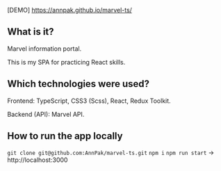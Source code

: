 [DEMO] https://annpak.github.io/marvel-ts/

## What is it?

Marvel information portal.

This is my SPA for practicing React skills.

## Which technologies were used?

Frontend: TypeScript, CSS3 (Scss), React, Redux Toolkit.

Backend (API): Marvel API.

## How to run the app locally
`git clone git@github.com:AnnPak/marvel-ts.git`
`npm i`
`npm run start` -> http://localhost:3000
